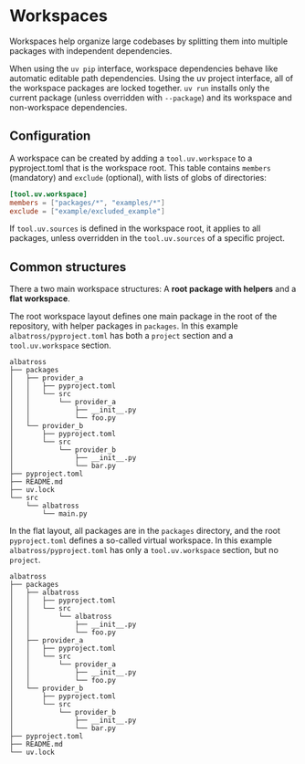 # Workspaces

Workspaces help organize large codebases by splitting them into multiple packages with
independent dependencies.

When using the `uv pip` interface, workspace dependencies behave like automatic editable path
dependencies. Using the uv project interface, all of the workspace packages are locked together.
`uv run` installs only the current package (unless overridden with `--package`) and its workspace and
non-workspace dependencies.

## Configuration

A workspace can be created by adding a `tool.uv.workspace` to a pyproject.toml that is the workspace
root. This table contains `members` (mandatory) and `exclude` (optional), with lists of globs of
directories:

```toml
[tool.uv.workspace]
members = ["packages/*", "examples/*"]
exclude = ["example/excluded_example"]
```

If `tool.uv.sources` is defined in the workspace root, it applies to all packages, unless
overridden in the `tool.uv.sources` of a specific project.

## Common structures

There a two main workspace structures: A **root package with helpers** and a **flat workspace**. 

The root workspace layout defines one main package in the root of the repository, with helper packages in `packages`. In this example `albatross/pyproject.toml` has both a `project` section and a `tool.uv.workspace` section.

```text
albatross
├── packages
│   ├── provider_a
│   │   ├── pyproject.toml
│   │   └── src
│   │       └── provider_a
│   │           ├── __init__.py
│   │           └── foo.py
│   └── provider_b
│       ├── pyproject.toml
│       └── src
│           └── provider_b
│               ├── __init__.py
│               └── bar.py
├── pyproject.toml
├── README.md
├── uv.lock
└── src
    └── albatross
        └── main.py
```

In the flat layout, all packages are in the `packages` directory, and the root
`pyproject.toml` defines a so-called virtual workspace. In this example `albatross/pyproject.toml` has only a `tool.uv.workspace` section,
but no `project`.

```text
albatross
├── packages
│   ├── albatross
│   │   ├── pyproject.toml
│   │   └── src
│   │       └── albatross
│   │           ├── __init__.py
│   │           └── foo.py
│   ├── provider_a
│   │   ├── pyproject.toml
│   │   └── src
│   │       └── provider_a
│   │           ├── __init__.py
│   │           └── foo.py
│   └── provider_b
│       ├── pyproject.toml
│       └── src
│           └── provider_b
│               ├── __init__.py
│               └── bar.py
├── pyproject.toml
├── README.md
└── uv.lock
```
